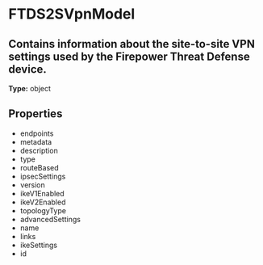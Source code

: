 # FTDS2SVpnModel

## Contains information about the site-to-site VPN settings used by the Firepower Threat Defense device.

**Type:** object

## Properties
* endpoints
* metadata
* description
* type
* routeBased
* ipsecSettings
* version
* ikeV1Enabled
* ikeV2Enabled
* topologyType
* advancedSettings
* name
* links
* ikeSettings
* id

